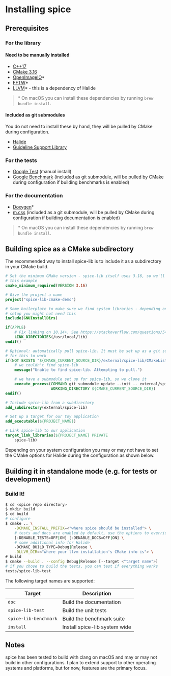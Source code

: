 # Installing spice

## Prerequisites

### For the library

#### Need to be manually installed

- [C++17](https://en.cppreference.com/w/cpp/compiler_support)
- [CMake 3.16](https://cmake.org/)
- [OpenImageIO](https://github.com/OpenImageIO/oiio)*
- [FFTW](http://fftw.org/)*
- [LLVM](http://llvm.org/)* - this is a dependency of Halide

> \* On macOS you can install these dependencies by running `brew bundle install`.

#### Included as git submodules

You do not need to install these by hand, they will be pulled by CMake during configuration.

- [Halide](https://halide-lang.org/)
- [Guideline Support Library](https://github.com/microsoft/GSL)

### For the tests

- [Google Test](https://github.com/google/googletest) (manual install)
- [Google Benchmark](https://github.com/google/benchmark) (included as git submodule, will be pulled by CMake during configuration if building benchmarks is enabled)

### For the documentation

- [Doxygen](http://www.doxygen.nl/)*
- [m.css](https://github.com/mosra/m.css) (included as a git submodule, will be pulled by CMake during configuration if building documentation is enabled)

> \* On macOS you can install these dependencies by running `brew bundle install`.

## Building spice as a CMake subdirectory

The recommended way to install spice-lib is to include it as a subdirectory in your CMake build.

```CMake
# Set the minimum CMake version - spice-lib itself uses 3.16, so we'll follow
# this example
cmake_minimum_required(VERSION 3.16)

# Give the project a name
project("spice-lib-cmake-demo")

# Some boilerplate to make sure we find system libraries - depending on your
# setup you might not need this
include(GNUInstallDirs)

if(APPLE)
    # Fix linking on 10.14+. See https://stackoverflow.com/questions/54068035
    LINK_DIRECTORIES(/usr/local/lib)
endif()

# Optional: automatically pull spice-lib. It must be set up as a git submodule
# for this to work
if(NOT EXISTS "${CMAKE_CURRENT_SOURCE_DIR}/external/spice-lib/CMakeLists.txt")
    # we couldn't find spice-lib
    message("Unable to find spice-lib. Attempting to pull.")

    # we have a submodule set up for spice-lib, so we clone it
    execute_process(COMMAND git submodule update --init -- external/spice-lib
                    WORKING_DIRECTORY ${CMAKE_CURRENT_SOURCE_DIR})
endif()

# Include spice-lib from a subdirectory
add_subdirectory(external/spice-lib)

# Set up a target for our toy application
add_executable(${PROJECT_NAME})

# Link spice-lib to our application
target_link_libraries(${PROJECT_NAME} PRIVATE
    spice-lib)
```

Depending on your system configuration you may or may not have to set the CMake options for Halide during the configuration as shown below.

## Building it in standalone mode (e.g. for tests or development)

### Build It!

```bash
$ cd <spice repo directory>
$ mkdir build
$ cd build
# configure
$ cmake .. \
    -DCMAKE_INSTALL_PREFIX=<"where spice should be installed"> \
    # tests and docs are enabled by default, use the options to override this
    [-DENABLE_TESTS=OFF|ON] [-DENABLE_DOCS=OFF|ON] \
    # some additional info for Halide
    -DCMAKE_BUILD_TYPE=Debug|Release \
    -DLLVM_DIR=<"where your llvm installation's CMake info is"> \
# build
$ cmake --build . --config Debug|Release [--target <"target name">]
# if you chose to build the tests, you can test if everything works
tests/spice-lib-test
```
The following target names are supported:

| Target | Description |
| --- | --- |
| `doc` | Build the documentation |
| `spice-lib-test` | Build the unit tests |
| `spice-lib-benchmark` | Build the benchmark suite |
| `install` | Install spice-lib system wide |


## Notes

spice has been tested to build with clang on macOS and may or may not build in other configurations. I plan to extend support to other operating systems and platforms, but for now, features are the primary focus.